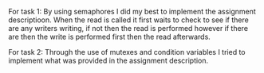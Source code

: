 For task 1:
By using semaphores I did my best to implement the assignment descriptioon. When the read is called it first waits to check to see if there are any writers writing,
if not then the read is performed however if there are then the write is performed first then the read afterwards.

For task 2:
Through the use of mutexes and condition variables I tried to implement what was provided in the assignment description.